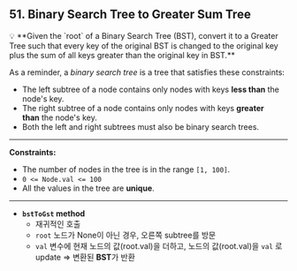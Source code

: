 ## 51. Binary Search Tree to Greater Sum Tree

<aside>
💡 **Given the `root` of a Binary Search Tree (BST), convert it to a Greater Tree such that every key of the original BST is changed to the original key plus the sum of all keys greater than the original key in BST.**

As a reminder, a *binary search tree* is a tree that satisfies these constraints:

- The left subtree of a node contains only nodes with keys **less than** the node's key.
- The right subtree of a node contains only nodes with keys **greater than** the node's key.
- Both the left and right subtrees must also be binary search trees.
</aside>

---

**Constraints:**

- The number of nodes in the tree is in the range `[1, 100]`.
- `0 <= Node.val <= 100`
- All the values in the tree are **unique**.

---

- **`bstToGst` method**
    - 재귀적인 호출
    - `root` 노드가 None이 아닌 경우, 오른쪽 subtree를 방문
    - `val` 변수에 현재 노드의 값(root.val)을 더하고, 노드의 값(root.val)을 `val` 로 update ⇒ 변환된 ******BST******가 반환